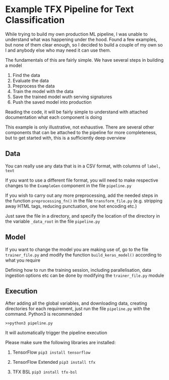 # Example TFX Pipeline for Text Classification

While trying to build my own production ML pipeline, I was unable to understand what was happening under the hood. Found a few examples, but none of them clear enough, so I decided to build a couple of my own so I and anybody else who may need it can use them.

The fundamentals of this are fairly simple. We have several steps in building a model

1. Find the data
2. Evaluate the data
3. Preprocess the data
4. Train the model with the data
5. Save the trained model wuth serving signatures
6. Push the saved model into production

Reading the code, it will be fairly simple to understand with attached documentation what each component is doing

This example is only illustrative, not exhaustive. There are several other components that can be attached to the pipeline for more completeness, but to get started with, this is a sufficiently deep overview

## Data
You can really use any data that is in a CSV format, with columns of ``label, text``

If you want to use a different file format, you will need to make respective changes to the ``ExampleGen`` component in the file ``pipeline.py``

If you wish to carry out any more preprocessing, add the needed steps in the function ``preprocessing_fn()`` in the file ``transform_file.py`` (e.g. stripping away HTML tags, reducing punctuation, one hot encoding etc.)

Just save the file in a directory, and specify the location of the directory in the variable ``_data_root`` in the file ``pipeline.py``

## Model
If you want to change the model you are making use of, go to the file ``trainer_file.py`` and modify the function ``build_keras_model()`` according to what you require

Defining how to run the training session, including parallelisation, data ingestion options etc can be done by modifying the ``trainer_file.py`` module

## Execution
After adding all the global variables, and downloading data, creating directories for each requirement, just run the file ``pipeline.py`` with the command. Python3 is recommended

``>>python3 pipeline.py``

It will automatically trigger the pipeline execution

Please make sure the following libraries are installed:

1. TensorFlow
``pip3 install tensorflow``

2. TensorFlow Extended
``pip3 install tfx``

3. TFX BSL
``pip3 install tfx-bsl``
